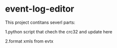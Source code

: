 # event-log-editor
This project contitans severl parts:

1.python script that chech the crc32 and update here

2.format xmls from evtx
